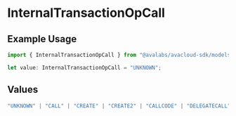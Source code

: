 # InternalTransactionOpCall

## Example Usage

```typescript
import { InternalTransactionOpCall } from "@avalabs/avacloud-sdk/models/components";

let value: InternalTransactionOpCall = "UNKNOWN";
```

## Values

```typescript
"UNKNOWN" | "CALL" | "CREATE" | "CREATE2" | "CALLCODE" | "DELEGATECALL" | "STATICCALL"
```